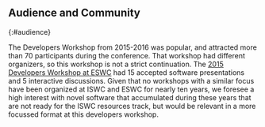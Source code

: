## Audience and Community
{:#audience}

<!-- Who and how many people are likely to attend? Demonstrate that there is an existing community interested in the topic, e.g., by providing references for recent papers related to the core topic of the workshop and/or a discussion of why the workshop would attract submissions. -->

The Developers Workshop from 2015-2016 was popular, and attracted more than 70 participants during the conference.
That workshop had different organizers, so this workshop is not a strict continuation.
The [2015 Developers Workshop at ESWC](https://eswc2015.semdev.org/program/) had 15 accepted software presentations and 5 interactive discussions.
Given that no workshops with a similar focus have been organized at ISWC and ESWC for nearly ten years,
we foresee a high interest with novel software that accumulated during these years that are not ready for the ISWC resources track,
but would be relevant in a more focussed format at this developers workshop.
